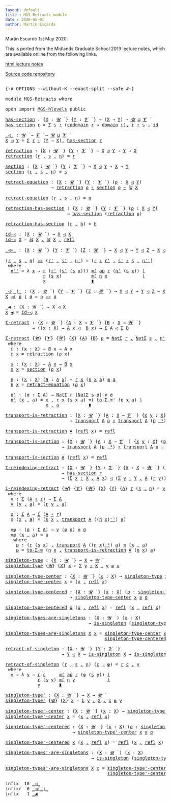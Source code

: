 ```yaml
---
layout: default
title : MGS-Retracts module
date : 2020-05-01
author: Martín Escardó
---
```


Martín Escardó 1st May 2020.

This is ported from the Midlands Graduate School 2019 lecture notes, which are available online from the following links.

[html lecture notes](https://www.cs.bham.ac.uk/~mhe/HoTT-UF-in-Agda-Lecture-Notes/HoTT-UF-Agda.html)

[Source code repository](https://github.com/martinescardo/HoTT-UF-Agda-Lecture-Notes)

<pre class="Agda">

<a id="256" class="Symbol">{-#</a> <a id="260" class="Keyword">OPTIONS</a> <a id="268" class="Pragma">--without-K</a> <a id="280" class="Pragma">--exact-split</a> <a id="294" class="Pragma">--safe</a> <a id="301" class="Symbol">#-}</a>

<a id="306" class="Keyword">module</a> <a id="313" href="MGS-Retracts.html" class="Module">MGS-Retracts</a> <a id="326" class="Keyword">where</a>

<a id="333" class="Keyword">open</a> <a id="338" class="Keyword">import</a> <a id="345" href="MGS-hlevels.html" class="Module">MGS-hlevels</a> <a id="357" class="Keyword">public</a>

<a id="has-section"></a><a id="365" href="MGS-Retracts.html#365" class="Function">has-section</a> <a id="377" class="Symbol">:</a> <a id="379" class="Symbol">{</a><a id="380" href="MGS-Retracts.html#380" class="Bound">X</a> <a id="382" class="Symbol">:</a> <a id="384" href="Universes.html#260" class="Generalizable">𝓤</a> <a id="386" href="Universes.html#403" class="Function Operator">̇</a> <a id="388" class="Symbol">}</a> <a id="390" class="Symbol">{</a><a id="391" href="MGS-Retracts.html#391" class="Bound">Y</a> <a id="393" class="Symbol">:</a> <a id="395" href="Universes.html#262" class="Generalizable">𝓥</a> <a id="397" href="Universes.html#403" class="Function Operator">̇</a> <a id="399" class="Symbol">}</a> <a id="401" class="Symbol">→</a> <a id="403" class="Symbol">(</a><a id="404" href="MGS-Retracts.html#380" class="Bound">X</a> <a id="406" class="Symbol">→</a> <a id="408" href="MGS-Retracts.html#391" class="Bound">Y</a><a id="409" class="Symbol">)</a> <a id="411" class="Symbol">→</a> <a id="413" href="Universes.html#260" class="Generalizable">𝓤</a> <a id="415" href="Agda.Primitive.html#636" class="Primitive Operator">⊔</a> <a id="417" href="Universes.html#262" class="Generalizable">𝓥</a> <a id="419" href="Universes.html#403" class="Function Operator">̇</a>
<a id="421" href="MGS-Retracts.html#365" class="Function">has-section</a> <a id="433" href="MGS-Retracts.html#433" class="Bound">r</a> <a id="435" class="Symbol">=</a> <a id="437" href="MGS-MLTT.html#3074" class="Function">Σ</a> <a id="439" href="MGS-Retracts.html#439" class="Bound">s</a> <a id="441" href="MGS-MLTT.html#3074" class="Function">꞉</a> <a id="443" class="Symbol">(</a><a id="444" href="MGS-MLTT.html#4021" class="Function">codomain</a> <a id="453" href="MGS-Retracts.html#433" class="Bound">r</a> <a id="455" class="Symbol">→</a> <a id="457" href="MGS-MLTT.html#3944" class="Function">domain</a> <a id="464" href="MGS-Retracts.html#433" class="Bound">r</a><a id="465" class="Symbol">)</a><a id="466" href="MGS-MLTT.html#3074" class="Function">,</a> <a id="468" href="MGS-Retracts.html#433" class="Bound">r</a> <a id="470" href="MGS-MLTT.html#3813" class="Function Operator">∘</a> <a id="472" href="MGS-Retracts.html#439" class="Bound">s</a> <a id="474" href="MGS-MLTT.html#6747" class="Function Operator">∼</a> <a id="476" href="MGS-MLTT.html#3744" class="Function">id</a>

<a id="_◁_"></a><a id="480" href="MGS-Retracts.html#480" class="Function Operator">_◁_</a> <a id="484" class="Symbol">:</a> <a id="486" href="Universes.html#260" class="Generalizable">𝓤</a> <a id="488" href="Universes.html#403" class="Function Operator">̇</a> <a id="490" class="Symbol">→</a> <a id="492" href="Universes.html#262" class="Generalizable">𝓥</a> <a id="494" href="Universes.html#403" class="Function Operator">̇</a> <a id="496" class="Symbol">→</a> <a id="498" href="Universes.html#260" class="Generalizable">𝓤</a> <a id="500" href="Agda.Primitive.html#636" class="Primitive Operator">⊔</a> <a id="502" href="Universes.html#262" class="Generalizable">𝓥</a> <a id="504" href="Universes.html#403" class="Function Operator">̇</a>
<a id="506" href="MGS-Retracts.html#506" class="Bound">X</a> <a id="508" href="MGS-Retracts.html#480" class="Function Operator">◁</a> <a id="510" href="MGS-Retracts.html#510" class="Bound">Y</a> <a id="512" class="Symbol">=</a> <a id="514" href="MGS-MLTT.html#3074" class="Function">Σ</a> <a id="516" href="MGS-Retracts.html#516" class="Bound">r</a> <a id="518" href="MGS-MLTT.html#3074" class="Function">꞉</a> <a id="520" class="Symbol">(</a><a id="521" href="MGS-Retracts.html#510" class="Bound">Y</a> <a id="523" class="Symbol">→</a> <a id="525" href="MGS-Retracts.html#506" class="Bound">X</a><a id="526" class="Symbol">)</a><a id="527" href="MGS-MLTT.html#3074" class="Function">,</a> <a id="529" href="MGS-Retracts.html#365" class="Function">has-section</a> <a id="541" href="MGS-Retracts.html#516" class="Bound">r</a>

<a id="retraction"></a><a id="544" href="MGS-Retracts.html#544" class="Function">retraction</a> <a id="555" class="Symbol">:</a> <a id="557" class="Symbol">{</a><a id="558" href="MGS-Retracts.html#558" class="Bound">X</a> <a id="560" class="Symbol">:</a> <a id="562" href="Universes.html#260" class="Generalizable">𝓤</a> <a id="564" href="Universes.html#403" class="Function Operator">̇</a> <a id="566" class="Symbol">}</a> <a id="568" class="Symbol">{</a><a id="569" href="MGS-Retracts.html#569" class="Bound">Y</a> <a id="571" class="Symbol">:</a> <a id="573" href="Universes.html#262" class="Generalizable">𝓥</a> <a id="575" href="Universes.html#403" class="Function Operator">̇</a> <a id="577" class="Symbol">}</a> <a id="579" class="Symbol">→</a> <a id="581" href="MGS-Retracts.html#558" class="Bound">X</a> <a id="583" href="MGS-Retracts.html#480" class="Function Operator">◁</a> <a id="585" href="MGS-Retracts.html#569" class="Bound">Y</a> <a id="587" class="Symbol">→</a> <a id="589" href="MGS-Retracts.html#569" class="Bound">Y</a> <a id="591" class="Symbol">→</a> <a id="593" href="MGS-Retracts.html#558" class="Bound">X</a>
<a id="595" href="MGS-Retracts.html#544" class="Function">retraction</a> <a id="606" class="Symbol">(</a><a id="607" href="MGS-Retracts.html#607" class="Bound">r</a> <a id="609" href="MGS-MLTT.html#2929" class="InductiveConstructor Operator">,</a> <a id="611" href="MGS-Retracts.html#611" class="Bound">s</a> <a id="613" href="MGS-MLTT.html#2929" class="InductiveConstructor Operator">,</a> <a id="615" href="MGS-Retracts.html#615" class="Bound">η</a><a id="616" class="Symbol">)</a> <a id="618" class="Symbol">=</a> <a id="620" href="MGS-Retracts.html#607" class="Bound">r</a>

<a id="section"></a><a id="623" href="MGS-Retracts.html#623" class="Function">section</a> <a id="631" class="Symbol">:</a> <a id="633" class="Symbol">{</a><a id="634" href="MGS-Retracts.html#634" class="Bound">X</a> <a id="636" class="Symbol">:</a> <a id="638" href="Universes.html#260" class="Generalizable">𝓤</a> <a id="640" href="Universes.html#403" class="Function Operator">̇</a> <a id="642" class="Symbol">}</a> <a id="644" class="Symbol">{</a><a id="645" href="MGS-Retracts.html#645" class="Bound">Y</a> <a id="647" class="Symbol">:</a> <a id="649" href="Universes.html#262" class="Generalizable">𝓥</a> <a id="651" href="Universes.html#403" class="Function Operator">̇</a> <a id="653" class="Symbol">}</a> <a id="655" class="Symbol">→</a> <a id="657" href="MGS-Retracts.html#634" class="Bound">X</a> <a id="659" href="MGS-Retracts.html#480" class="Function Operator">◁</a> <a id="661" href="MGS-Retracts.html#645" class="Bound">Y</a> <a id="663" class="Symbol">→</a> <a id="665" href="MGS-Retracts.html#634" class="Bound">X</a> <a id="667" class="Symbol">→</a> <a id="669" href="MGS-Retracts.html#645" class="Bound">Y</a>
<a id="671" href="MGS-Retracts.html#623" class="Function">section</a> <a id="679" class="Symbol">(</a><a id="680" href="MGS-Retracts.html#680" class="Bound">r</a> <a id="682" href="MGS-MLTT.html#2929" class="InductiveConstructor Operator">,</a> <a id="684" href="MGS-Retracts.html#684" class="Bound">s</a> <a id="686" href="MGS-MLTT.html#2929" class="InductiveConstructor Operator">,</a> <a id="688" href="MGS-Retracts.html#688" class="Bound">η</a><a id="689" class="Symbol">)</a> <a id="691" class="Symbol">=</a> <a id="693" href="MGS-Retracts.html#684" class="Bound">s</a>

<a id="retract-equation"></a><a id="696" href="MGS-Retracts.html#696" class="Function">retract-equation</a> <a id="713" class="Symbol">:</a> <a id="715" class="Symbol">{</a><a id="716" href="MGS-Retracts.html#716" class="Bound">X</a> <a id="718" class="Symbol">:</a> <a id="720" href="Universes.html#260" class="Generalizable">𝓤</a> <a id="722" href="Universes.html#403" class="Function Operator">̇</a> <a id="724" class="Symbol">}</a> <a id="726" class="Symbol">{</a><a id="727" href="MGS-Retracts.html#727" class="Bound">Y</a> <a id="729" class="Symbol">:</a> <a id="731" href="Universes.html#262" class="Generalizable">𝓥</a> <a id="733" href="Universes.html#403" class="Function Operator">̇</a> <a id="735" class="Symbol">}</a> <a id="737" class="Symbol">(</a><a id="738" href="MGS-Retracts.html#738" class="Bound">ρ</a> <a id="740" class="Symbol">:</a> <a id="742" href="MGS-Retracts.html#716" class="Bound">X</a> <a id="744" href="MGS-Retracts.html#480" class="Function Operator">◁</a> <a id="746" href="MGS-Retracts.html#727" class="Bound">Y</a><a id="747" class="Symbol">)</a>
                 <a id="766" class="Symbol">→</a> <a id="768" href="MGS-Retracts.html#544" class="Function">retraction</a> <a id="779" href="MGS-Retracts.html#738" class="Bound">ρ</a> <a id="781" href="MGS-MLTT.html#3813" class="Function Operator">∘</a> <a id="783" href="MGS-Retracts.html#623" class="Function">section</a> <a id="791" href="MGS-Retracts.html#738" class="Bound">ρ</a> <a id="793" href="MGS-MLTT.html#6747" class="Function Operator">∼</a> <a id="795" href="MGS-MLTT.html#3778" class="Function">𝑖𝑑</a> <a id="798" href="MGS-Retracts.html#716" class="Bound">X</a>

<a id="801" href="MGS-Retracts.html#696" class="Function">retract-equation</a> <a id="818" class="Symbol">(</a><a id="819" href="MGS-Retracts.html#819" class="Bound">r</a> <a id="821" href="MGS-MLTT.html#2929" class="InductiveConstructor Operator">,</a> <a id="823" href="MGS-Retracts.html#823" class="Bound">s</a> <a id="825" href="MGS-MLTT.html#2929" class="InductiveConstructor Operator">,</a> <a id="827" href="MGS-Retracts.html#827" class="Bound">η</a><a id="828" class="Symbol">)</a> <a id="830" class="Symbol">=</a> <a id="832" href="MGS-Retracts.html#827" class="Bound">η</a>

<a id="retraction-has-section"></a><a id="835" href="MGS-Retracts.html#835" class="Function">retraction-has-section</a> <a id="858" class="Symbol">:</a> <a id="860" class="Symbol">{</a><a id="861" href="MGS-Retracts.html#861" class="Bound">X</a> <a id="863" class="Symbol">:</a> <a id="865" href="Universes.html#260" class="Generalizable">𝓤</a> <a id="867" href="Universes.html#403" class="Function Operator">̇</a> <a id="869" class="Symbol">}</a> <a id="871" class="Symbol">{</a><a id="872" href="MGS-Retracts.html#872" class="Bound">Y</a> <a id="874" class="Symbol">:</a> <a id="876" href="Universes.html#262" class="Generalizable">𝓥</a> <a id="878" href="Universes.html#403" class="Function Operator">̇</a> <a id="880" class="Symbol">}</a> <a id="882" class="Symbol">(</a><a id="883" href="MGS-Retracts.html#883" class="Bound">ρ</a> <a id="885" class="Symbol">:</a> <a id="887" href="MGS-Retracts.html#861" class="Bound">X</a> <a id="889" href="MGS-Retracts.html#480" class="Function Operator">◁</a> <a id="891" href="MGS-Retracts.html#872" class="Bound">Y</a><a id="892" class="Symbol">)</a>
                       <a id="917" class="Symbol">→</a> <a id="919" href="MGS-Retracts.html#365" class="Function">has-section</a> <a id="931" class="Symbol">(</a><a id="932" href="MGS-Retracts.html#544" class="Function">retraction</a> <a id="943" href="MGS-Retracts.html#883" class="Bound">ρ</a><a id="944" class="Symbol">)</a>

<a id="947" href="MGS-Retracts.html#835" class="Function">retraction-has-section</a> <a id="970" class="Symbol">(</a><a id="971" href="MGS-Retracts.html#971" class="Bound">r</a> <a id="973" href="MGS-MLTT.html#2929" class="InductiveConstructor Operator">,</a> <a id="975" href="MGS-Retracts.html#975" class="Bound">h</a><a id="976" class="Symbol">)</a> <a id="978" class="Symbol">=</a> <a id="980" href="MGS-Retracts.html#975" class="Bound">h</a>

<a id="id-◁"></a><a id="983" href="MGS-Retracts.html#983" class="Function">id-◁</a> <a id="988" class="Symbol">:</a> <a id="990" class="Symbol">(</a><a id="991" href="MGS-Retracts.html#991" class="Bound">X</a> <a id="993" class="Symbol">:</a> <a id="995" href="Universes.html#260" class="Generalizable">𝓤</a> <a id="997" href="Universes.html#403" class="Function Operator">̇</a> <a id="999" class="Symbol">)</a> <a id="1001" class="Symbol">→</a> <a id="1003" href="MGS-Retracts.html#991" class="Bound">X</a> <a id="1005" href="MGS-Retracts.html#480" class="Function Operator">◁</a> <a id="1007" href="MGS-Retracts.html#991" class="Bound">X</a>
<a id="1009" href="MGS-Retracts.html#983" class="Function">id-◁</a> <a id="1014" href="MGS-Retracts.html#1014" class="Bound">X</a> <a id="1016" class="Symbol">=</a> <a id="1018" href="MGS-MLTT.html#3778" class="Function">𝑖𝑑</a> <a id="1021" href="MGS-Retracts.html#1014" class="Bound">X</a> <a id="1023" href="MGS-MLTT.html#2929" class="InductiveConstructor Operator">,</a> <a id="1025" href="MGS-MLTT.html#3778" class="Function">𝑖𝑑</a> <a id="1028" href="MGS-Retracts.html#1014" class="Bound">X</a> <a id="1030" href="MGS-MLTT.html#2929" class="InductiveConstructor Operator">,</a> <a id="1032" href="MGS-MLTT.html#4242" class="InductiveConstructor">refl</a>

<a id="_◁∘_"></a><a id="1038" href="MGS-Retracts.html#1038" class="Function Operator">_◁∘_</a> <a id="1043" class="Symbol">:</a> <a id="1045" class="Symbol">{</a><a id="1046" href="MGS-Retracts.html#1046" class="Bound">X</a> <a id="1048" class="Symbol">:</a> <a id="1050" href="Universes.html#260" class="Generalizable">𝓤</a> <a id="1052" href="Universes.html#403" class="Function Operator">̇</a> <a id="1054" class="Symbol">}</a> <a id="1056" class="Symbol">{</a><a id="1057" href="MGS-Retracts.html#1057" class="Bound">Y</a> <a id="1059" class="Symbol">:</a> <a id="1061" href="Universes.html#262" class="Generalizable">𝓥</a> <a id="1063" href="Universes.html#403" class="Function Operator">̇</a> <a id="1065" class="Symbol">}</a> <a id="1067" class="Symbol">{</a><a id="1068" href="MGS-Retracts.html#1068" class="Bound">Z</a> <a id="1070" class="Symbol">:</a> <a id="1072" href="Universes.html#264" class="Generalizable">𝓦</a> <a id="1074" href="Universes.html#403" class="Function Operator">̇</a> <a id="1076" class="Symbol">}</a> <a id="1078" class="Symbol">→</a> <a id="1080" href="MGS-Retracts.html#1046" class="Bound">X</a> <a id="1082" href="MGS-Retracts.html#480" class="Function Operator">◁</a> <a id="1084" href="MGS-Retracts.html#1057" class="Bound">Y</a> <a id="1086" class="Symbol">→</a> <a id="1088" href="MGS-Retracts.html#1057" class="Bound">Y</a> <a id="1090" href="MGS-Retracts.html#480" class="Function Operator">◁</a> <a id="1092" href="MGS-Retracts.html#1068" class="Bound">Z</a> <a id="1094" class="Symbol">→</a> <a id="1096" href="MGS-Retracts.html#1046" class="Bound">X</a> <a id="1098" href="MGS-Retracts.html#480" class="Function Operator">◁</a> <a id="1100" href="MGS-Retracts.html#1068" class="Bound">Z</a>

<a id="1103" class="Symbol">(</a><a id="1104" href="MGS-Retracts.html#1104" class="Bound">r</a> <a id="1106" href="MGS-MLTT.html#2929" class="InductiveConstructor Operator">,</a> <a id="1108" href="MGS-Retracts.html#1108" class="Bound">s</a> <a id="1110" href="MGS-MLTT.html#2929" class="InductiveConstructor Operator">,</a> <a id="1112" href="MGS-Retracts.html#1112" class="Bound">η</a><a id="1113" class="Symbol">)</a> <a id="1115" href="MGS-Retracts.html#1038" class="Function Operator">◁∘</a> <a id="1118" class="Symbol">(</a><a id="1119" href="MGS-Retracts.html#1119" class="Bound">r&#39;</a> <a id="1122" href="MGS-MLTT.html#2929" class="InductiveConstructor Operator">,</a> <a id="1124" href="MGS-Retracts.html#1124" class="Bound">s&#39;</a> <a id="1127" href="MGS-MLTT.html#2929" class="InductiveConstructor Operator">,</a> <a id="1129" href="MGS-Retracts.html#1129" class="Bound">η&#39;</a><a id="1131" class="Symbol">)</a> <a id="1133" class="Symbol">=</a> <a id="1135" class="Symbol">(</a><a id="1136" href="MGS-Retracts.html#1104" class="Bound">r</a> <a id="1138" href="MGS-MLTT.html#3813" class="Function Operator">∘</a> <a id="1140" href="MGS-Retracts.html#1119" class="Bound">r&#39;</a> <a id="1143" href="MGS-MLTT.html#2929" class="InductiveConstructor Operator">,</a> <a id="1145" href="MGS-Retracts.html#1124" class="Bound">s&#39;</a> <a id="1148" href="MGS-MLTT.html#3813" class="Function Operator">∘</a> <a id="1150" href="MGS-Retracts.html#1108" class="Bound">s</a> <a id="1152" href="MGS-MLTT.html#2929" class="InductiveConstructor Operator">,</a> <a id="1154" href="MGS-Retracts.html#1168" class="Function">η&#39;&#39;</a><a id="1157" class="Symbol">)</a>
 <a id="1160" class="Keyword">where</a>
  <a id="1168" href="MGS-Retracts.html#1168" class="Function">η&#39;&#39;</a> <a id="1172" class="Symbol">=</a> <a id="1174" class="Symbol">λ</a> <a id="1176" href="MGS-Retracts.html#1176" class="Bound">x</a> <a id="1178" class="Symbol">→</a> <a id="1180" href="MGS-Retracts.html#1104" class="Bound">r</a> <a id="1182" class="Symbol">(</a><a id="1183" href="MGS-Retracts.html#1119" class="Bound">r&#39;</a> <a id="1186" class="Symbol">(</a><a id="1187" href="MGS-Retracts.html#1124" class="Bound">s&#39;</a> <a id="1190" class="Symbol">(</a><a id="1191" href="MGS-Retracts.html#1108" class="Bound">s</a> <a id="1193" href="MGS-Retracts.html#1176" class="Bound">x</a><a id="1194" class="Symbol">)))</a> <a id="1198" href="MGS-MLTT.html#5997" class="Function Operator">≡⟨</a> <a id="1201" href="MGS-MLTT.html#6613" class="Function">ap</a> <a id="1204" href="MGS-Retracts.html#1104" class="Bound">r</a> <a id="1206" class="Symbol">(</a><a id="1207" href="MGS-Retracts.html#1129" class="Bound">η&#39;</a> <a id="1210" class="Symbol">(</a><a id="1211" href="MGS-Retracts.html#1108" class="Bound">s</a> <a id="1213" href="MGS-Retracts.html#1176" class="Bound">x</a><a id="1214" class="Symbol">))</a> <a id="1217" href="MGS-MLTT.html#5997" class="Function Operator">⟩</a>
              <a id="1233" href="MGS-Retracts.html#1104" class="Bound">r</a> <a id="1235" class="Symbol">(</a><a id="1236" href="MGS-Retracts.html#1108" class="Bound">s</a> <a id="1238" href="MGS-Retracts.html#1176" class="Bound">x</a><a id="1239" class="Symbol">)</a>           <a id="1251" href="MGS-MLTT.html#5997" class="Function Operator">≡⟨</a> <a id="1254" href="MGS-Retracts.html#1112" class="Bound">η</a> <a id="1256" href="MGS-Retracts.html#1176" class="Bound">x</a>             <a id="1270" href="MGS-MLTT.html#5997" class="Function Operator">⟩</a>
              <a id="1286" href="MGS-Retracts.html#1176" class="Bound">x</a>                 <a id="1304" href="MGS-MLTT.html#6079" class="Function Operator">∎</a>

<a id="_◁⟨_⟩_"></a><a id="1307" href="MGS-Retracts.html#1307" class="Function Operator">_◁⟨_⟩_</a> <a id="1314" class="Symbol">:</a> <a id="1316" class="Symbol">(</a><a id="1317" href="MGS-Retracts.html#1317" class="Bound">X</a> <a id="1319" class="Symbol">:</a> <a id="1321" href="Universes.html#260" class="Generalizable">𝓤</a> <a id="1323" href="Universes.html#403" class="Function Operator">̇</a> <a id="1325" class="Symbol">)</a> <a id="1327" class="Symbol">{</a><a id="1328" href="MGS-Retracts.html#1328" class="Bound">Y</a> <a id="1330" class="Symbol">:</a> <a id="1332" href="Universes.html#262" class="Generalizable">𝓥</a> <a id="1334" href="Universes.html#403" class="Function Operator">̇</a> <a id="1336" class="Symbol">}</a> <a id="1338" class="Symbol">{</a><a id="1339" href="MGS-Retracts.html#1339" class="Bound">Z</a> <a id="1341" class="Symbol">:</a> <a id="1343" href="Universes.html#264" class="Generalizable">𝓦</a> <a id="1345" href="Universes.html#403" class="Function Operator">̇</a> <a id="1347" class="Symbol">}</a> <a id="1349" class="Symbol">→</a> <a id="1351" href="MGS-Retracts.html#1317" class="Bound">X</a> <a id="1353" href="MGS-Retracts.html#480" class="Function Operator">◁</a> <a id="1355" href="MGS-Retracts.html#1328" class="Bound">Y</a> <a id="1357" class="Symbol">→</a> <a id="1359" href="MGS-Retracts.html#1328" class="Bound">Y</a> <a id="1361" href="MGS-Retracts.html#480" class="Function Operator">◁</a> <a id="1363" href="MGS-Retracts.html#1339" class="Bound">Z</a> <a id="1365" class="Symbol">→</a> <a id="1367" href="MGS-Retracts.html#1317" class="Bound">X</a> <a id="1369" href="MGS-Retracts.html#480" class="Function Operator">◁</a> <a id="1371" href="MGS-Retracts.html#1339" class="Bound">Z</a>
<a id="1373" href="MGS-Retracts.html#1373" class="Bound">X</a> <a id="1375" href="MGS-Retracts.html#1307" class="Function Operator">◁⟨</a> <a id="1378" href="MGS-Retracts.html#1378" class="Bound">ρ</a> <a id="1380" href="MGS-Retracts.html#1307" class="Function Operator">⟩</a> <a id="1382" href="MGS-Retracts.html#1382" class="Bound">σ</a> <a id="1384" class="Symbol">=</a> <a id="1386" href="MGS-Retracts.html#1378" class="Bound">ρ</a> <a id="1388" href="MGS-Retracts.html#1038" class="Function Operator">◁∘</a> <a id="1391" href="MGS-Retracts.html#1382" class="Bound">σ</a>

<a id="_◀"></a><a id="1394" href="MGS-Retracts.html#1394" class="Function Operator">_◀</a> <a id="1397" class="Symbol">:</a> <a id="1399" class="Symbol">(</a><a id="1400" href="MGS-Retracts.html#1400" class="Bound">X</a> <a id="1402" class="Symbol">:</a> <a id="1404" href="Universes.html#260" class="Generalizable">𝓤</a> <a id="1406" href="Universes.html#403" class="Function Operator">̇</a> <a id="1408" class="Symbol">)</a> <a id="1410" class="Symbol">→</a> <a id="1412" href="MGS-Retracts.html#1400" class="Bound">X</a> <a id="1414" href="MGS-Retracts.html#480" class="Function Operator">◁</a> <a id="1416" href="MGS-Retracts.html#1400" class="Bound">X</a>
<a id="1418" href="MGS-Retracts.html#1418" class="Bound">X</a> <a id="1420" href="MGS-Retracts.html#1394" class="Function Operator">◀</a> <a id="1422" class="Symbol">=</a> <a id="1424" href="MGS-Retracts.html#983" class="Function">id-◁</a> <a id="1429" href="MGS-Retracts.html#1418" class="Bound">X</a>

<a id="Σ-retract"></a><a id="1432" href="MGS-Retracts.html#1432" class="Function">Σ-retract</a> <a id="1442" class="Symbol">:</a> <a id="1444" class="Symbol">{</a><a id="1445" href="MGS-Retracts.html#1445" class="Bound">X</a> <a id="1447" class="Symbol">:</a> <a id="1449" href="Universes.html#260" class="Generalizable">𝓤</a> <a id="1451" href="Universes.html#403" class="Function Operator">̇</a> <a id="1453" class="Symbol">}</a> <a id="1455" class="Symbol">{</a><a id="1456" href="MGS-Retracts.html#1456" class="Bound">A</a> <a id="1458" class="Symbol">:</a> <a id="1460" href="MGS-Retracts.html#1445" class="Bound">X</a> <a id="1462" class="Symbol">→</a> <a id="1464" href="Universes.html#262" class="Generalizable">𝓥</a> <a id="1466" href="Universes.html#403" class="Function Operator">̇</a> <a id="1468" class="Symbol">}</a> <a id="1470" class="Symbol">{</a><a id="1471" href="MGS-Retracts.html#1471" class="Bound">B</a> <a id="1473" class="Symbol">:</a> <a id="1475" href="MGS-Retracts.html#1445" class="Bound">X</a> <a id="1477" class="Symbol">→</a> <a id="1479" href="Universes.html#264" class="Generalizable">𝓦</a> <a id="1481" href="Universes.html#403" class="Function Operator">̇</a> <a id="1483" class="Symbol">}</a>
          <a id="1495" class="Symbol">→</a> <a id="1497" class="Symbol">((</a><a id="1499" href="MGS-Retracts.html#1499" class="Bound">x</a> <a id="1501" class="Symbol">:</a> <a id="1503" href="MGS-Retracts.html#1445" class="Bound">X</a><a id="1504" class="Symbol">)</a> <a id="1506" class="Symbol">→</a> <a id="1508" href="MGS-Retracts.html#1456" class="Bound">A</a> <a id="1510" href="MGS-Retracts.html#1499" class="Bound">x</a> <a id="1512" href="MGS-Retracts.html#480" class="Function Operator">◁</a>  <a id="1515" href="MGS-Retracts.html#1471" class="Bound">B</a> <a id="1517" href="MGS-Retracts.html#1499" class="Bound">x</a><a id="1518" class="Symbol">)</a> <a id="1520" class="Symbol">→</a> <a id="1522" href="Sigma-Type.html#120" class="Record">Σ</a> <a id="1524" href="MGS-Retracts.html#1456" class="Bound">A</a> <a id="1526" href="MGS-Retracts.html#480" class="Function Operator">◁</a> <a id="1528" href="Sigma-Type.html#120" class="Record">Σ</a> <a id="1530" href="MGS-Retracts.html#1471" class="Bound">B</a>

<a id="1533" href="MGS-Retracts.html#1432" class="Function">Σ-retract</a> <a id="1543" class="Symbol">{</a><a id="1544" href="MGS-Retracts.html#1544" class="Bound">𝓤</a><a id="1545" class="Symbol">}</a> <a id="1547" class="Symbol">{</a><a id="1548" href="MGS-Retracts.html#1548" class="Bound">𝓥</a><a id="1549" class="Symbol">}</a> <a id="1551" class="Symbol">{</a><a id="1552" href="MGS-Retracts.html#1552" class="Bound">𝓦</a><a id="1553" class="Symbol">}</a> <a id="1555" class="Symbol">{</a><a id="1556" href="MGS-Retracts.html#1556" class="Bound">X</a><a id="1557" class="Symbol">}</a> <a id="1559" class="Symbol">{</a><a id="1560" href="MGS-Retracts.html#1560" class="Bound">A</a><a id="1561" class="Symbol">}</a> <a id="1563" class="Symbol">{</a><a id="1564" href="MGS-Retracts.html#1564" class="Bound">B</a><a id="1565" class="Symbol">}</a> <a id="1567" href="MGS-Retracts.html#1567" class="Bound">ρ</a> <a id="1569" class="Symbol">=</a> <a id="1571" href="MGS-Basic-UF.html#6781" class="Function">NatΣ</a> <a id="1576" href="MGS-Retracts.html#1601" class="Function">r</a> <a id="1578" href="MGS-MLTT.html#2929" class="InductiveConstructor Operator">,</a> <a id="1580" href="MGS-Basic-UF.html#6781" class="Function">NatΣ</a> <a id="1585" href="MGS-Retracts.html#1653" class="Function">s</a> <a id="1587" href="MGS-MLTT.html#2929" class="InductiveConstructor Operator">,</a> <a id="1589" href="MGS-Retracts.html#1776" class="Function">η&#39;</a>
 <a id="1593" class="Keyword">where</a>
  <a id="1601" href="MGS-Retracts.html#1601" class="Function">r</a> <a id="1603" class="Symbol">:</a> <a id="1605" class="Symbol">(</a><a id="1606" href="MGS-Retracts.html#1606" class="Bound">x</a> <a id="1608" class="Symbol">:</a> <a id="1610" href="MGS-Retracts.html#1556" class="Bound">X</a><a id="1611" class="Symbol">)</a> <a id="1613" class="Symbol">→</a> <a id="1615" href="MGS-Retracts.html#1564" class="Bound">B</a> <a id="1617" href="MGS-Retracts.html#1606" class="Bound">x</a> <a id="1619" class="Symbol">→</a> <a id="1621" href="MGS-Retracts.html#1560" class="Bound">A</a> <a id="1623" href="MGS-Retracts.html#1606" class="Bound">x</a>
  <a id="1627" href="MGS-Retracts.html#1601" class="Function">r</a> <a id="1629" href="MGS-Retracts.html#1629" class="Bound">x</a> <a id="1631" class="Symbol">=</a> <a id="1633" href="MGS-Retracts.html#544" class="Function">retraction</a> <a id="1644" class="Symbol">(</a><a id="1645" href="MGS-Retracts.html#1567" class="Bound">ρ</a> <a id="1647" href="MGS-Retracts.html#1629" class="Bound">x</a><a id="1648" class="Symbol">)</a>

  <a id="1653" href="MGS-Retracts.html#1653" class="Function">s</a> <a id="1655" class="Symbol">:</a> <a id="1657" class="Symbol">(</a><a id="1658" href="MGS-Retracts.html#1658" class="Bound">x</a> <a id="1660" class="Symbol">:</a> <a id="1662" href="MGS-Retracts.html#1556" class="Bound">X</a><a id="1663" class="Symbol">)</a> <a id="1665" class="Symbol">→</a> <a id="1667" href="MGS-Retracts.html#1560" class="Bound">A</a> <a id="1669" href="MGS-Retracts.html#1658" class="Bound">x</a> <a id="1671" class="Symbol">→</a> <a id="1673" href="MGS-Retracts.html#1564" class="Bound">B</a> <a id="1675" href="MGS-Retracts.html#1658" class="Bound">x</a>
  <a id="1679" href="MGS-Retracts.html#1653" class="Function">s</a> <a id="1681" href="MGS-Retracts.html#1681" class="Bound">x</a> <a id="1683" class="Symbol">=</a> <a id="1685" href="MGS-Retracts.html#623" class="Function">section</a> <a id="1693" class="Symbol">(</a><a id="1694" href="MGS-Retracts.html#1567" class="Bound">ρ</a> <a id="1696" href="MGS-Retracts.html#1681" class="Bound">x</a><a id="1697" class="Symbol">)</a>

  <a id="1702" href="MGS-Retracts.html#1702" class="Function">η</a> <a id="1704" class="Symbol">:</a> <a id="1706" class="Symbol">(</a><a id="1707" href="MGS-Retracts.html#1707" class="Bound">x</a> <a id="1709" class="Symbol">:</a> <a id="1711" href="MGS-Retracts.html#1556" class="Bound">X</a><a id="1712" class="Symbol">)</a> <a id="1714" class="Symbol">(</a><a id="1715" href="MGS-Retracts.html#1715" class="Bound">a</a> <a id="1717" class="Symbol">:</a> <a id="1719" href="MGS-Retracts.html#1560" class="Bound">A</a> <a id="1721" href="MGS-Retracts.html#1707" class="Bound">x</a><a id="1722" class="Symbol">)</a> <a id="1724" class="Symbol">→</a> <a id="1726" href="MGS-Retracts.html#1601" class="Function">r</a> <a id="1728" href="MGS-Retracts.html#1707" class="Bound">x</a> <a id="1730" class="Symbol">(</a><a id="1731" href="MGS-Retracts.html#1653" class="Function">s</a> <a id="1733" href="MGS-Retracts.html#1707" class="Bound">x</a> <a id="1735" href="MGS-Retracts.html#1715" class="Bound">a</a><a id="1736" class="Symbol">)</a> <a id="1738" href="MGS-MLTT.html#4207" class="Datatype Operator">≡</a> <a id="1740" href="MGS-Retracts.html#1715" class="Bound">a</a>
  <a id="1744" href="MGS-Retracts.html#1702" class="Function">η</a> <a id="1746" href="MGS-Retracts.html#1746" class="Bound">x</a> <a id="1748" class="Symbol">=</a> <a id="1750" href="MGS-Retracts.html#696" class="Function">retract-equation</a> <a id="1767" class="Symbol">(</a><a id="1768" href="MGS-Retracts.html#1567" class="Bound">ρ</a> <a id="1770" href="MGS-Retracts.html#1746" class="Bound">x</a><a id="1771" class="Symbol">)</a>

  <a id="1776" href="MGS-Retracts.html#1776" class="Function">η&#39;</a> <a id="1779" class="Symbol">:</a> <a id="1781" class="Symbol">(</a><a id="1782" href="MGS-Retracts.html#1782" class="Bound">σ</a> <a id="1784" class="Symbol">:</a> <a id="1786" href="Sigma-Type.html#120" class="Record">Σ</a> <a id="1788" href="MGS-Retracts.html#1560" class="Bound">A</a><a id="1789" class="Symbol">)</a> <a id="1791" class="Symbol">→</a> <a id="1793" href="MGS-Basic-UF.html#6781" class="Function">NatΣ</a> <a id="1798" href="MGS-Retracts.html#1601" class="Function">r</a> <a id="1800" class="Symbol">(</a><a id="1801" href="MGS-Basic-UF.html#6781" class="Function">NatΣ</a> <a id="1806" href="MGS-Retracts.html#1653" class="Function">s</a> <a id="1808" href="MGS-Retracts.html#1782" class="Bound">σ</a><a id="1809" class="Symbol">)</a> <a id="1811" href="MGS-MLTT.html#4207" class="Datatype Operator">≡</a> <a id="1813" href="MGS-Retracts.html#1782" class="Bound">σ</a>
  <a id="1817" href="MGS-Retracts.html#1776" class="Function">η&#39;</a> <a id="1820" class="Symbol">(</a><a id="1821" href="MGS-Retracts.html#1821" class="Bound">x</a> <a id="1823" href="MGS-MLTT.html#2929" class="InductiveConstructor Operator">,</a> <a id="1825" href="MGS-Retracts.html#1825" class="Bound">a</a><a id="1826" class="Symbol">)</a> <a id="1828" class="Symbol">=</a> <a id="1830" href="MGS-Retracts.html#1821" class="Bound">x</a> <a id="1832" href="MGS-MLTT.html#2929" class="InductiveConstructor Operator">,</a> <a id="1834" href="MGS-Retracts.html#1601" class="Function">r</a> <a id="1836" href="MGS-Retracts.html#1821" class="Bound">x</a> <a id="1838" class="Symbol">(</a><a id="1839" href="MGS-Retracts.html#1653" class="Function">s</a> <a id="1841" href="MGS-Retracts.html#1821" class="Bound">x</a> <a id="1843" href="MGS-Retracts.html#1825" class="Bound">a</a><a id="1844" class="Symbol">)</a> <a id="1846" href="MGS-MLTT.html#5997" class="Function Operator">≡⟨</a> <a id="1849" href="MGS-Basic-UF.html#7626" class="Function">to-Σ-≡&#39;</a> <a id="1857" class="Symbol">(</a><a id="1858" href="MGS-Retracts.html#1702" class="Function">η</a> <a id="1860" href="MGS-Retracts.html#1821" class="Bound">x</a> <a id="1862" href="MGS-Retracts.html#1825" class="Bound">a</a><a id="1863" class="Symbol">)</a> <a id="1865" href="MGS-MLTT.html#5997" class="Function Operator">⟩</a>
               <a id="1882" href="MGS-Retracts.html#1821" class="Bound">x</a> <a id="1884" href="MGS-MLTT.html#2929" class="InductiveConstructor Operator">,</a> <a id="1886" href="MGS-Retracts.html#1825" class="Bound">a</a>           <a id="1898" href="MGS-MLTT.html#6079" class="Function Operator">∎</a>

<a id="transport-is-retraction"></a><a id="1901" href="MGS-Retracts.html#1901" class="Function">transport-is-retraction</a> <a id="1925" class="Symbol">:</a> <a id="1927" class="Symbol">{</a><a id="1928" href="MGS-Retracts.html#1928" class="Bound">X</a> <a id="1930" class="Symbol">:</a> <a id="1932" href="Universes.html#260" class="Generalizable">𝓤</a> <a id="1934" href="Universes.html#403" class="Function Operator">̇</a> <a id="1936" class="Symbol">}</a> <a id="1938" class="Symbol">(</a><a id="1939" href="MGS-Retracts.html#1939" class="Bound">A</a> <a id="1941" class="Symbol">:</a> <a id="1943" href="MGS-Retracts.html#1928" class="Bound">X</a> <a id="1945" class="Symbol">→</a> <a id="1947" href="Universes.html#262" class="Generalizable">𝓥</a> <a id="1949" href="Universes.html#403" class="Function Operator">̇</a> <a id="1951" class="Symbol">)</a> <a id="1953" class="Symbol">{</a><a id="1954" href="MGS-Retracts.html#1954" class="Bound">x</a> <a id="1956" href="MGS-Retracts.html#1956" class="Bound">y</a> <a id="1958" class="Symbol">:</a> <a id="1960" href="MGS-Retracts.html#1928" class="Bound">X</a><a id="1961" class="Symbol">}</a> <a id="1963" class="Symbol">(</a><a id="1964" href="MGS-Retracts.html#1964" class="Bound">p</a> <a id="1966" class="Symbol">:</a> <a id="1968" href="MGS-Retracts.html#1954" class="Bound">x</a> <a id="1970" href="MGS-MLTT.html#4207" class="Datatype Operator">≡</a> <a id="1972" href="MGS-Retracts.html#1956" class="Bound">y</a><a id="1973" class="Symbol">)</a>
                        <a id="1999" class="Symbol">→</a> <a id="2001" href="MGS-MLTT.html#4946" class="Function">transport</a> <a id="2011" href="MGS-Retracts.html#1939" class="Bound">A</a> <a id="2013" href="MGS-Retracts.html#1964" class="Bound">p</a> <a id="2015" href="MGS-MLTT.html#3813" class="Function Operator">∘</a> <a id="2017" href="MGS-MLTT.html#4946" class="Function">transport</a> <a id="2027" href="MGS-Retracts.html#1939" class="Bound">A</a> <a id="2029" class="Symbol">(</a><a id="2030" href="MGS-Retracts.html#1964" class="Bound">p</a> <a id="2032" href="MGS-MLTT.html#6125" class="Function Operator">⁻¹</a><a id="2034" class="Symbol">)</a> <a id="2036" href="MGS-MLTT.html#6747" class="Function Operator">∼</a> <a id="2038" href="MGS-MLTT.html#3778" class="Function">𝑖𝑑</a> <a id="2041" class="Symbol">(</a><a id="2042" href="MGS-Retracts.html#1939" class="Bound">A</a> <a id="2044" href="MGS-Retracts.html#1956" class="Bound">y</a><a id="2045" class="Symbol">)</a>

<a id="2048" href="MGS-Retracts.html#1901" class="Function">transport-is-retraction</a> <a id="2072" href="MGS-Retracts.html#2072" class="Bound">A</a> <a id="2074" class="Symbol">(</a><a id="2075" href="MGS-MLTT.html#4242" class="InductiveConstructor">refl</a> <a id="2080" href="MGS-Retracts.html#2080" class="Bound">x</a><a id="2081" class="Symbol">)</a> <a id="2083" class="Symbol">=</a> <a id="2085" href="MGS-MLTT.html#4242" class="InductiveConstructor">refl</a>

<a id="transport-is-section"></a><a id="2091" href="MGS-Retracts.html#2091" class="Function">transport-is-section</a> <a id="2112" class="Symbol">:</a> <a id="2114" class="Symbol">{</a><a id="2115" href="MGS-Retracts.html#2115" class="Bound">X</a> <a id="2117" class="Symbol">:</a> <a id="2119" href="Universes.html#260" class="Generalizable">𝓤</a> <a id="2121" href="Universes.html#403" class="Function Operator">̇</a> <a id="2123" class="Symbol">}</a> <a id="2125" class="Symbol">(</a><a id="2126" href="MGS-Retracts.html#2126" class="Bound">A</a> <a id="2128" class="Symbol">:</a> <a id="2130" href="MGS-Retracts.html#2115" class="Bound">X</a> <a id="2132" class="Symbol">→</a> <a id="2134" href="Universes.html#262" class="Generalizable">𝓥</a> <a id="2136" href="Universes.html#403" class="Function Operator">̇</a> <a id="2138" class="Symbol">)</a> <a id="2140" class="Symbol">{</a><a id="2141" href="MGS-Retracts.html#2141" class="Bound">x</a> <a id="2143" href="MGS-Retracts.html#2143" class="Bound">y</a> <a id="2145" class="Symbol">:</a> <a id="2147" href="MGS-Retracts.html#2115" class="Bound">X</a><a id="2148" class="Symbol">}</a> <a id="2150" class="Symbol">(</a><a id="2151" href="MGS-Retracts.html#2151" class="Bound">p</a> <a id="2153" class="Symbol">:</a> <a id="2155" href="MGS-Retracts.html#2141" class="Bound">x</a> <a id="2157" href="MGS-MLTT.html#4207" class="Datatype Operator">≡</a> <a id="2159" href="MGS-Retracts.html#2143" class="Bound">y</a><a id="2160" class="Symbol">)</a>
                     <a id="2183" class="Symbol">→</a> <a id="2185" href="MGS-MLTT.html#4946" class="Function">transport</a> <a id="2195" href="MGS-Retracts.html#2126" class="Bound">A</a> <a id="2197" class="Symbol">(</a><a id="2198" href="MGS-Retracts.html#2151" class="Bound">p</a> <a id="2200" href="MGS-MLTT.html#6125" class="Function Operator">⁻¹</a><a id="2202" class="Symbol">)</a> <a id="2204" href="MGS-MLTT.html#3813" class="Function Operator">∘</a> <a id="2206" href="MGS-MLTT.html#4946" class="Function">transport</a> <a id="2216" href="MGS-Retracts.html#2126" class="Bound">A</a> <a id="2218" href="MGS-Retracts.html#2151" class="Bound">p</a> <a id="2220" href="MGS-MLTT.html#6747" class="Function Operator">∼</a> <a id="2222" href="MGS-MLTT.html#3778" class="Function">𝑖𝑑</a> <a id="2225" class="Symbol">(</a><a id="2226" href="MGS-Retracts.html#2126" class="Bound">A</a> <a id="2228" href="MGS-Retracts.html#2141" class="Bound">x</a><a id="2229" class="Symbol">)</a>

<a id="2232" href="MGS-Retracts.html#2091" class="Function">transport-is-section</a> <a id="2253" href="MGS-Retracts.html#2253" class="Bound">A</a> <a id="2255" class="Symbol">(</a><a id="2256" href="MGS-MLTT.html#4242" class="InductiveConstructor">refl</a> <a id="2261" href="MGS-Retracts.html#2261" class="Bound">x</a><a id="2262" class="Symbol">)</a> <a id="2264" class="Symbol">=</a> <a id="2266" href="MGS-MLTT.html#4242" class="InductiveConstructor">refl</a>

<a id="Σ-reindexing-retract"></a><a id="2272" href="MGS-Retracts.html#2272" class="Function">Σ-reindexing-retract</a> <a id="2293" class="Symbol">:</a> <a id="2295" class="Symbol">{</a><a id="2296" href="MGS-Retracts.html#2296" class="Bound">X</a> <a id="2298" class="Symbol">:</a> <a id="2300" href="Universes.html#260" class="Generalizable">𝓤</a> <a id="2302" href="Universes.html#403" class="Function Operator">̇</a> <a id="2304" class="Symbol">}</a> <a id="2306" class="Symbol">{</a><a id="2307" href="MGS-Retracts.html#2307" class="Bound">Y</a> <a id="2309" class="Symbol">:</a> <a id="2311" href="Universes.html#262" class="Generalizable">𝓥</a> <a id="2313" href="Universes.html#403" class="Function Operator">̇</a> <a id="2315" class="Symbol">}</a> <a id="2317" class="Symbol">{</a><a id="2318" href="MGS-Retracts.html#2318" class="Bound">A</a> <a id="2320" class="Symbol">:</a> <a id="2322" href="MGS-Retracts.html#2296" class="Bound">X</a> <a id="2324" class="Symbol">→</a> <a id="2326" href="Universes.html#264" class="Generalizable">𝓦</a> <a id="2328" href="Universes.html#403" class="Function Operator">̇</a> <a id="2330" class="Symbol">}</a> <a id="2332" class="Symbol">(</a><a id="2333" href="MGS-Retracts.html#2333" class="Bound">r</a> <a id="2335" class="Symbol">:</a> <a id="2337" href="MGS-Retracts.html#2307" class="Bound">Y</a> <a id="2339" class="Symbol">→</a> <a id="2341" href="MGS-Retracts.html#2296" class="Bound">X</a><a id="2342" class="Symbol">)</a>
                     <a id="2365" class="Symbol">→</a> <a id="2367" href="MGS-Retracts.html#365" class="Function">has-section</a> <a id="2379" href="MGS-Retracts.html#2333" class="Bound">r</a>
                     <a id="2402" class="Symbol">→</a> <a id="2404" class="Symbol">(</a><a id="2405" href="MGS-MLTT.html#3074" class="Function">Σ</a> <a id="2407" href="MGS-Retracts.html#2407" class="Bound">x</a> <a id="2409" href="MGS-MLTT.html#3074" class="Function">꞉</a> <a id="2411" href="MGS-Retracts.html#2296" class="Bound">X</a> <a id="2413" href="MGS-MLTT.html#3074" class="Function">,</a> <a id="2415" href="MGS-Retracts.html#2318" class="Bound">A</a> <a id="2417" href="MGS-Retracts.html#2407" class="Bound">x</a><a id="2418" class="Symbol">)</a> <a id="2420" href="MGS-Retracts.html#480" class="Function Operator">◁</a> <a id="2422" class="Symbol">(</a><a id="2423" href="MGS-MLTT.html#3074" class="Function">Σ</a> <a id="2425" href="MGS-Retracts.html#2425" class="Bound">y</a> <a id="2427" href="MGS-MLTT.html#3074" class="Function">꞉</a> <a id="2429" href="MGS-Retracts.html#2307" class="Bound">Y</a> <a id="2431" href="MGS-MLTT.html#3074" class="Function">,</a> <a id="2433" href="MGS-Retracts.html#2318" class="Bound">A</a> <a id="2435" class="Symbol">(</a><a id="2436" href="MGS-Retracts.html#2333" class="Bound">r</a> <a id="2438" href="MGS-Retracts.html#2425" class="Bound">y</a><a id="2439" class="Symbol">))</a>

<a id="2443" href="MGS-Retracts.html#2272" class="Function">Σ-reindexing-retract</a> <a id="2464" class="Symbol">{</a><a id="2465" href="MGS-Retracts.html#2465" class="Bound">𝓤</a><a id="2466" class="Symbol">}</a> <a id="2468" class="Symbol">{</a><a id="2469" href="MGS-Retracts.html#2469" class="Bound">𝓥</a><a id="2470" class="Symbol">}</a> <a id="2472" class="Symbol">{</a><a id="2473" href="MGS-Retracts.html#2473" class="Bound">𝓦</a><a id="2474" class="Symbol">}</a> <a id="2476" class="Symbol">{</a><a id="2477" href="MGS-Retracts.html#2477" class="Bound">X</a><a id="2478" class="Symbol">}</a> <a id="2480" class="Symbol">{</a><a id="2481" href="MGS-Retracts.html#2481" class="Bound">Y</a><a id="2482" class="Symbol">}</a> <a id="2484" class="Symbol">{</a><a id="2485" href="MGS-Retracts.html#2485" class="Bound">A</a><a id="2486" class="Symbol">}</a> <a id="2488" href="MGS-Retracts.html#2488" class="Bound">r</a> <a id="2490" class="Symbol">(</a><a id="2491" href="MGS-Retracts.html#2491" class="Bound">s</a> <a id="2493" href="MGS-MLTT.html#2929" class="InductiveConstructor Operator">,</a> <a id="2495" href="MGS-Retracts.html#2495" class="Bound">η</a><a id="2496" class="Symbol">)</a> <a id="2498" class="Symbol">=</a> <a id="2500" href="MGS-Retracts.html#2520" class="Function">γ</a> <a id="2502" href="MGS-MLTT.html#2929" class="InductiveConstructor Operator">,</a> <a id="2504" href="MGS-Retracts.html#2567" class="Function">φ</a> <a id="2506" href="MGS-MLTT.html#2929" class="InductiveConstructor Operator">,</a> <a id="2508" href="MGS-Retracts.html#2636" class="Function">γφ</a>
 <a id="2512" class="Keyword">where</a>
  <a id="2520" href="MGS-Retracts.html#2520" class="Function">γ</a> <a id="2522" class="Symbol">:</a> <a id="2524" href="Sigma-Type.html#120" class="Record">Σ</a> <a id="2526" class="Symbol">(</a><a id="2527" href="MGS-Retracts.html#2485" class="Bound">A</a> <a id="2529" href="MGS-MLTT.html#3813" class="Function Operator">∘</a> <a id="2531" href="MGS-Retracts.html#2488" class="Bound">r</a><a id="2532" class="Symbol">)</a> <a id="2534" class="Symbol">→</a> <a id="2536" href="Sigma-Type.html#120" class="Record">Σ</a> <a id="2538" href="MGS-Retracts.html#2485" class="Bound">A</a>
  <a id="2542" href="MGS-Retracts.html#2520" class="Function">γ</a> <a id="2544" class="Symbol">(</a><a id="2545" href="MGS-Retracts.html#2545" class="Bound">y</a> <a id="2547" href="MGS-MLTT.html#2929" class="InductiveConstructor Operator">,</a> <a id="2549" href="MGS-Retracts.html#2549" class="Bound">a</a><a id="2550" class="Symbol">)</a> <a id="2552" class="Symbol">=</a> <a id="2554" class="Symbol">(</a><a id="2555" href="MGS-Retracts.html#2488" class="Bound">r</a> <a id="2557" href="MGS-Retracts.html#2545" class="Bound">y</a> <a id="2559" href="MGS-MLTT.html#2929" class="InductiveConstructor Operator">,</a> <a id="2561" href="MGS-Retracts.html#2549" class="Bound">a</a><a id="2562" class="Symbol">)</a>

  <a id="2567" href="MGS-Retracts.html#2567" class="Function">φ</a> <a id="2569" class="Symbol">:</a> <a id="2571" href="Sigma-Type.html#120" class="Record">Σ</a> <a id="2573" href="MGS-Retracts.html#2485" class="Bound">A</a> <a id="2575" class="Symbol">→</a> <a id="2577" href="Sigma-Type.html#120" class="Record">Σ</a> <a id="2579" class="Symbol">(</a><a id="2580" href="MGS-Retracts.html#2485" class="Bound">A</a> <a id="2582" href="MGS-MLTT.html#3813" class="Function Operator">∘</a> <a id="2584" href="MGS-Retracts.html#2488" class="Bound">r</a><a id="2585" class="Symbol">)</a>
  <a id="2589" href="MGS-Retracts.html#2567" class="Function">φ</a> <a id="2591" class="Symbol">(</a><a id="2592" href="MGS-Retracts.html#2592" class="Bound">x</a> <a id="2594" href="MGS-MLTT.html#2929" class="InductiveConstructor Operator">,</a> <a id="2596" href="MGS-Retracts.html#2596" class="Bound">a</a><a id="2597" class="Symbol">)</a> <a id="2599" class="Symbol">=</a> <a id="2601" class="Symbol">(</a><a id="2602" href="MGS-Retracts.html#2491" class="Bound">s</a> <a id="2604" href="MGS-Retracts.html#2592" class="Bound">x</a> <a id="2606" href="MGS-MLTT.html#2929" class="InductiveConstructor Operator">,</a> <a id="2608" href="MGS-MLTT.html#4946" class="Function">transport</a> <a id="2618" href="MGS-Retracts.html#2485" class="Bound">A</a> <a id="2620" class="Symbol">((</a><a id="2622" href="MGS-Retracts.html#2495" class="Bound">η</a> <a id="2624" href="MGS-Retracts.html#2592" class="Bound">x</a><a id="2625" class="Symbol">)</a><a id="2626" href="MGS-MLTT.html#6125" class="Function Operator">⁻¹</a><a id="2628" class="Symbol">)</a> <a id="2630" href="MGS-Retracts.html#2596" class="Bound">a</a><a id="2631" class="Symbol">)</a>

  <a id="2636" href="MGS-Retracts.html#2636" class="Function">γφ</a> <a id="2639" class="Symbol">:</a> <a id="2641" class="Symbol">(</a><a id="2642" href="MGS-Retracts.html#2642" class="Bound">σ</a> <a id="2644" class="Symbol">:</a> <a id="2646" href="Sigma-Type.html#120" class="Record">Σ</a> <a id="2648" href="MGS-Retracts.html#2485" class="Bound">A</a><a id="2649" class="Symbol">)</a> <a id="2651" class="Symbol">→</a> <a id="2653" href="MGS-Retracts.html#2520" class="Function">γ</a> <a id="2655" class="Symbol">(</a><a id="2656" href="MGS-Retracts.html#2567" class="Function">φ</a> <a id="2658" href="MGS-Retracts.html#2642" class="Bound">σ</a><a id="2659" class="Symbol">)</a> <a id="2661" href="MGS-MLTT.html#4207" class="Datatype Operator">≡</a> <a id="2663" href="MGS-Retracts.html#2642" class="Bound">σ</a>
  <a id="2667" href="MGS-Retracts.html#2636" class="Function">γφ</a> <a id="2670" class="Symbol">(</a><a id="2671" href="MGS-Retracts.html#2671" class="Bound">x</a> <a id="2673" href="MGS-MLTT.html#2929" class="InductiveConstructor Operator">,</a> <a id="2675" href="MGS-Retracts.html#2675" class="Bound">a</a><a id="2676" class="Symbol">)</a> <a id="2678" class="Symbol">=</a> <a id="2680" href="MGS-Retracts.html#2695" class="Function">p</a>
   <a id="2685" class="Keyword">where</a>
    <a id="2695" href="MGS-Retracts.html#2695" class="Function">p</a> <a id="2697" class="Symbol">:</a> <a id="2699" class="Symbol">(</a><a id="2700" href="MGS-Retracts.html#2488" class="Bound">r</a> <a id="2702" class="Symbol">(</a><a id="2703" href="MGS-Retracts.html#2491" class="Bound">s</a> <a id="2705" href="MGS-Retracts.html#2671" class="Bound">x</a><a id="2706" class="Symbol">)</a> <a id="2708" href="MGS-MLTT.html#2929" class="InductiveConstructor Operator">,</a> <a id="2710" href="MGS-MLTT.html#4946" class="Function">transport</a> <a id="2720" href="MGS-Retracts.html#2485" class="Bound">A</a> <a id="2722" class="Symbol">((</a><a id="2724" href="MGS-Retracts.html#2495" class="Bound">η</a> <a id="2726" href="MGS-Retracts.html#2671" class="Bound">x</a><a id="2727" class="Symbol">)</a><a id="2728" href="MGS-MLTT.html#6125" class="Function Operator">⁻¹</a><a id="2730" class="Symbol">)</a> <a id="2732" href="MGS-Retracts.html#2675" class="Bound">a</a><a id="2733" class="Symbol">)</a> <a id="2735" href="MGS-MLTT.html#4207" class="Datatype Operator">≡</a> <a id="2737" class="Symbol">(</a><a id="2738" href="MGS-Retracts.html#2671" class="Bound">x</a> <a id="2740" href="MGS-MLTT.html#2929" class="InductiveConstructor Operator">,</a> <a id="2742" href="MGS-Retracts.html#2675" class="Bound">a</a><a id="2743" class="Symbol">)</a>
    <a id="2749" href="MGS-Retracts.html#2695" class="Function">p</a> <a id="2751" class="Symbol">=</a> <a id="2753" href="MGS-Basic-UF.html#7284" class="Function">to-Σ-≡</a> <a id="2760" class="Symbol">(</a><a id="2761" href="MGS-Retracts.html#2495" class="Bound">η</a> <a id="2763" href="MGS-Retracts.html#2671" class="Bound">x</a> <a id="2765" href="MGS-MLTT.html#2929" class="InductiveConstructor Operator">,</a> <a id="2767" href="MGS-Retracts.html#1901" class="Function">transport-is-retraction</a> <a id="2791" href="MGS-Retracts.html#2485" class="Bound">A</a> <a id="2793" class="Symbol">(</a><a id="2794" href="MGS-Retracts.html#2495" class="Bound">η</a> <a id="2796" href="MGS-Retracts.html#2671" class="Bound">x</a><a id="2797" class="Symbol">)</a> <a id="2799" href="MGS-Retracts.html#2675" class="Bound">a</a><a id="2800" class="Symbol">)</a>

<a id="singleton-type"></a><a id="2803" href="MGS-Retracts.html#2803" class="Function">singleton-type</a> <a id="2818" class="Symbol">:</a> <a id="2820" class="Symbol">{</a><a id="2821" href="MGS-Retracts.html#2821" class="Bound">X</a> <a id="2823" class="Symbol">:</a> <a id="2825" href="Universes.html#260" class="Generalizable">𝓤</a> <a id="2827" href="Universes.html#403" class="Function Operator">̇</a> <a id="2829" class="Symbol">}</a> <a id="2831" class="Symbol">→</a> <a id="2833" href="MGS-Retracts.html#2821" class="Bound">X</a> <a id="2835" class="Symbol">→</a> <a id="2837" href="Universes.html#260" class="Generalizable">𝓤</a> <a id="2839" href="Universes.html#403" class="Function Operator">̇</a>
<a id="2841" href="MGS-Retracts.html#2803" class="Function">singleton-type</a> <a id="2856" class="Symbol">{</a><a id="2857" href="MGS-Retracts.html#2857" class="Bound">𝓤</a><a id="2858" class="Symbol">}</a> <a id="2860" class="Symbol">{</a><a id="2861" href="MGS-Retracts.html#2861" class="Bound">X</a><a id="2862" class="Symbol">}</a> <a id="2864" href="MGS-Retracts.html#2864" class="Bound">x</a> <a id="2866" class="Symbol">=</a> <a id="2868" href="MGS-MLTT.html#3074" class="Function">Σ</a> <a id="2870" href="MGS-Retracts.html#2870" class="Bound">y</a> <a id="2872" href="MGS-MLTT.html#3074" class="Function">꞉</a> <a id="2874" href="MGS-Retracts.html#2861" class="Bound">X</a> <a id="2876" href="MGS-MLTT.html#3074" class="Function">,</a> <a id="2878" href="MGS-Retracts.html#2870" class="Bound">y</a> <a id="2880" href="MGS-MLTT.html#4207" class="Datatype Operator">≡</a> <a id="2882" href="MGS-Retracts.html#2864" class="Bound">x</a>

<a id="singleton-type-center"></a><a id="2885" href="MGS-Retracts.html#2885" class="Function">singleton-type-center</a> <a id="2907" class="Symbol">:</a> <a id="2909" class="Symbol">{</a><a id="2910" href="MGS-Retracts.html#2910" class="Bound">X</a> <a id="2912" class="Symbol">:</a> <a id="2914" href="Universes.html#260" class="Generalizable">𝓤</a> <a id="2916" href="Universes.html#403" class="Function Operator">̇</a> <a id="2918" class="Symbol">}</a> <a id="2920" class="Symbol">(</a><a id="2921" href="MGS-Retracts.html#2921" class="Bound">x</a> <a id="2923" class="Symbol">:</a> <a id="2925" href="MGS-Retracts.html#2910" class="Bound">X</a><a id="2926" class="Symbol">)</a> <a id="2928" class="Symbol">→</a> <a id="2930" href="MGS-Retracts.html#2803" class="Function">singleton-type</a> <a id="2945" href="MGS-Retracts.html#2921" class="Bound">x</a>
<a id="2947" href="MGS-Retracts.html#2885" class="Function">singleton-type-center</a> <a id="2969" href="MGS-Retracts.html#2969" class="Bound">x</a> <a id="2971" class="Symbol">=</a> <a id="2973" class="Symbol">(</a><a id="2974" href="MGS-Retracts.html#2969" class="Bound">x</a> <a id="2976" href="MGS-MLTT.html#2929" class="InductiveConstructor Operator">,</a> <a id="2978" href="MGS-MLTT.html#4242" class="InductiveConstructor">refl</a> <a id="2983" href="MGS-Retracts.html#2969" class="Bound">x</a><a id="2984" class="Symbol">)</a>

<a id="singleton-type-centered"></a><a id="2987" href="MGS-Retracts.html#2987" class="Function">singleton-type-centered</a> <a id="3011" class="Symbol">:</a> <a id="3013" class="Symbol">{</a><a id="3014" href="MGS-Retracts.html#3014" class="Bound">X</a> <a id="3016" class="Symbol">:</a> <a id="3018" href="Universes.html#260" class="Generalizable">𝓤</a> <a id="3020" href="Universes.html#403" class="Function Operator">̇</a> <a id="3022" class="Symbol">}</a> <a id="3024" class="Symbol">(</a><a id="3025" href="MGS-Retracts.html#3025" class="Bound">x</a> <a id="3027" class="Symbol">:</a> <a id="3029" href="MGS-Retracts.html#3014" class="Bound">X</a><a id="3030" class="Symbol">)</a> <a id="3032" class="Symbol">(</a><a id="3033" href="MGS-Retracts.html#3033" class="Bound">σ</a> <a id="3035" class="Symbol">:</a> <a id="3037" href="MGS-Retracts.html#2803" class="Function">singleton-type</a> <a id="3052" href="MGS-Retracts.html#3025" class="Bound">x</a><a id="3053" class="Symbol">)</a>
                        <a id="3079" class="Symbol">→</a> <a id="3081" href="MGS-Retracts.html#2885" class="Function">singleton-type-center</a> <a id="3103" href="MGS-Retracts.html#3025" class="Bound">x</a> <a id="3105" href="MGS-MLTT.html#4207" class="Datatype Operator">≡</a> <a id="3107" href="MGS-Retracts.html#3033" class="Bound">σ</a>

<a id="3110" href="MGS-Retracts.html#2987" class="Function">singleton-type-centered</a> <a id="3134" href="MGS-Retracts.html#3134" class="Bound">x</a> <a id="3136" class="Symbol">(</a><a id="3137" href="MGS-Retracts.html#3134" class="Bound">x</a> <a id="3139" href="MGS-MLTT.html#2929" class="InductiveConstructor Operator">,</a> <a id="3141" href="MGS-MLTT.html#4242" class="InductiveConstructor">refl</a> <a id="3146" href="MGS-Retracts.html#3134" class="Bound">x</a><a id="3147" class="Symbol">)</a> <a id="3149" class="Symbol">=</a> <a id="3151" href="MGS-MLTT.html#4242" class="InductiveConstructor">refl</a> <a id="3156" class="Symbol">(</a><a id="3157" href="MGS-Retracts.html#3134" class="Bound">x</a> <a id="3159" href="MGS-MLTT.html#2929" class="InductiveConstructor Operator">,</a> <a id="3161" href="MGS-MLTT.html#4242" class="InductiveConstructor">refl</a> <a id="3166" href="MGS-Retracts.html#3134" class="Bound">x</a><a id="3167" class="Symbol">)</a>

<a id="singleton-types-are-singletons"></a><a id="3170" href="MGS-Retracts.html#3170" class="Function">singleton-types-are-singletons</a> <a id="3201" class="Symbol">:</a> <a id="3203" class="Symbol">(</a><a id="3204" href="MGS-Retracts.html#3204" class="Bound">X</a> <a id="3206" class="Symbol">:</a> <a id="3208" href="Universes.html#260" class="Generalizable">𝓤</a> <a id="3210" href="Universes.html#403" class="Function Operator">̇</a> <a id="3212" class="Symbol">)</a> <a id="3214" class="Symbol">(</a><a id="3215" href="MGS-Retracts.html#3215" class="Bound">x</a> <a id="3217" class="Symbol">:</a> <a id="3219" href="MGS-Retracts.html#3204" class="Bound">X</a><a id="3220" class="Symbol">)</a>
                               <a id="3253" class="Symbol">→</a> <a id="3255" href="MGS-Basic-UF.html#428" class="Function">is-singleton</a> <a id="3268" class="Symbol">(</a><a id="3269" href="MGS-Retracts.html#2803" class="Function">singleton-type</a> <a id="3284" href="MGS-Retracts.html#3215" class="Bound">x</a><a id="3285" class="Symbol">)</a>

<a id="3288" href="MGS-Retracts.html#3170" class="Function">singleton-types-are-singletons</a> <a id="3319" href="MGS-Retracts.html#3319" class="Bound">X</a> <a id="3321" href="MGS-Retracts.html#3321" class="Bound">x</a> <a id="3323" class="Symbol">=</a> <a id="3325" href="MGS-Retracts.html#2885" class="Function">singleton-type-center</a> <a id="3347" href="MGS-Retracts.html#3321" class="Bound">x</a> <a id="3349" href="MGS-MLTT.html#2929" class="InductiveConstructor Operator">,</a>
                                     <a id="3388" href="MGS-Retracts.html#2987" class="Function">singleton-type-centered</a> <a id="3412" href="MGS-Retracts.html#3321" class="Bound">x</a>

<a id="retract-of-singleton"></a><a id="3415" href="MGS-Retracts.html#3415" class="Function">retract-of-singleton</a> <a id="3436" class="Symbol">:</a> <a id="3438" class="Symbol">{</a><a id="3439" href="MGS-Retracts.html#3439" class="Bound">X</a> <a id="3441" class="Symbol">:</a> <a id="3443" href="Universes.html#260" class="Generalizable">𝓤</a> <a id="3445" href="Universes.html#403" class="Function Operator">̇</a> <a id="3447" class="Symbol">}</a> <a id="3449" class="Symbol">{</a><a id="3450" href="MGS-Retracts.html#3450" class="Bound">Y</a> <a id="3452" class="Symbol">:</a> <a id="3454" href="Universes.html#262" class="Generalizable">𝓥</a> <a id="3456" href="Universes.html#403" class="Function Operator">̇</a> <a id="3458" class="Symbol">}</a>
                     <a id="3481" class="Symbol">→</a> <a id="3483" href="MGS-Retracts.html#3450" class="Bound">Y</a> <a id="3485" href="MGS-Retracts.html#480" class="Function Operator">◁</a> <a id="3487" href="MGS-Retracts.html#3439" class="Bound">X</a> <a id="3489" class="Symbol">→</a> <a id="3491" href="MGS-Basic-UF.html#428" class="Function">is-singleton</a> <a id="3504" href="MGS-Retracts.html#3439" class="Bound">X</a> <a id="3506" class="Symbol">→</a> <a id="3508" href="MGS-Basic-UF.html#428" class="Function">is-singleton</a> <a id="3521" href="MGS-Retracts.html#3450" class="Bound">Y</a>

<a id="3524" href="MGS-Retracts.html#3415" class="Function">retract-of-singleton</a> <a id="3545" class="Symbol">(</a><a id="3546" href="MGS-Retracts.html#3546" class="Bound">r</a> <a id="3548" href="MGS-MLTT.html#2929" class="InductiveConstructor Operator">,</a> <a id="3550" href="MGS-Retracts.html#3550" class="Bound">s</a> <a id="3552" href="MGS-MLTT.html#2929" class="InductiveConstructor Operator">,</a> <a id="3554" href="MGS-Retracts.html#3554" class="Bound">η</a><a id="3555" class="Symbol">)</a> <a id="3557" class="Symbol">(</a><a id="3558" href="MGS-Retracts.html#3558" class="Bound">c</a> <a id="3560" href="MGS-MLTT.html#2929" class="InductiveConstructor Operator">,</a> <a id="3562" href="MGS-Retracts.html#3562" class="Bound">φ</a><a id="3563" class="Symbol">)</a> <a id="3565" class="Symbol">=</a> <a id="3567" href="MGS-Retracts.html#3546" class="Bound">r</a> <a id="3569" href="MGS-Retracts.html#3558" class="Bound">c</a> <a id="3571" href="MGS-MLTT.html#2929" class="InductiveConstructor Operator">,</a> <a id="3573" href="MGS-Retracts.html#3584" class="Function">γ</a>
 <a id="3576" class="Keyword">where</a>
  <a id="3584" href="MGS-Retracts.html#3584" class="Function">γ</a> <a id="3586" class="Symbol">=</a> <a id="3588" class="Symbol">λ</a> <a id="3590" href="MGS-Retracts.html#3590" class="Bound">y</a> <a id="3592" class="Symbol">→</a> <a id="3594" href="MGS-Retracts.html#3546" class="Bound">r</a> <a id="3596" href="MGS-Retracts.html#3558" class="Bound">c</a>     <a id="3602" href="MGS-MLTT.html#5997" class="Function Operator">≡⟨</a> <a id="3605" href="MGS-MLTT.html#6613" class="Function">ap</a> <a id="3608" href="MGS-Retracts.html#3546" class="Bound">r</a> <a id="3610" class="Symbol">(</a><a id="3611" href="MGS-Retracts.html#3562" class="Bound">φ</a> <a id="3613" class="Symbol">(</a><a id="3614" href="MGS-Retracts.html#3550" class="Bound">s</a> <a id="3616" href="MGS-Retracts.html#3590" class="Bound">y</a><a id="3617" class="Symbol">))</a> <a id="3620" href="MGS-MLTT.html#5997" class="Function Operator">⟩</a>
            <a id="3634" href="MGS-Retracts.html#3546" class="Bound">r</a> <a id="3636" class="Symbol">(</a><a id="3637" href="MGS-Retracts.html#3550" class="Bound">s</a> <a id="3639" href="MGS-Retracts.html#3590" class="Bound">y</a><a id="3640" class="Symbol">)</a> <a id="3642" href="MGS-MLTT.html#5997" class="Function Operator">≡⟨</a> <a id="3645" href="MGS-Retracts.html#3554" class="Bound">η</a> <a id="3647" href="MGS-Retracts.html#3590" class="Bound">y</a>            <a id="3660" href="MGS-MLTT.html#5997" class="Function Operator">⟩</a>
            <a id="3674" href="MGS-Retracts.html#3590" class="Bound">y</a>       <a id="3682" href="MGS-MLTT.html#6079" class="Function Operator">∎</a>

<a id="singleton-type&#39;"></a><a id="3685" href="MGS-Retracts.html#3685" class="Function">singleton-type&#39;</a> <a id="3701" class="Symbol">:</a> <a id="3703" class="Symbol">{</a><a id="3704" href="MGS-Retracts.html#3704" class="Bound">X</a> <a id="3706" class="Symbol">:</a> <a id="3708" href="Universes.html#260" class="Generalizable">𝓤</a> <a id="3710" href="Universes.html#403" class="Function Operator">̇</a> <a id="3712" class="Symbol">}</a> <a id="3714" class="Symbol">→</a> <a id="3716" href="MGS-Retracts.html#3704" class="Bound">X</a> <a id="3718" class="Symbol">→</a> <a id="3720" href="Universes.html#260" class="Generalizable">𝓤</a> <a id="3722" href="Universes.html#403" class="Function Operator">̇</a>
<a id="3724" href="MGS-Retracts.html#3685" class="Function">singleton-type&#39;</a> <a id="3740" class="Symbol">{</a><a id="3741" href="MGS-Retracts.html#3741" class="Bound">𝓤</a><a id="3742" class="Symbol">}</a> <a id="3744" class="Symbol">{</a><a id="3745" href="MGS-Retracts.html#3745" class="Bound">X</a><a id="3746" class="Symbol">}</a> <a id="3748" href="MGS-Retracts.html#3748" class="Bound">x</a> <a id="3750" class="Symbol">=</a> <a id="3752" href="MGS-MLTT.html#3074" class="Function">Σ</a> <a id="3754" href="MGS-Retracts.html#3754" class="Bound">y</a> <a id="3756" href="MGS-MLTT.html#3074" class="Function">꞉</a> <a id="3758" href="MGS-Retracts.html#3745" class="Bound">X</a> <a id="3760" href="MGS-MLTT.html#3074" class="Function">,</a> <a id="3762" href="MGS-Retracts.html#3748" class="Bound">x</a> <a id="3764" href="MGS-MLTT.html#4207" class="Datatype Operator">≡</a> <a id="3766" href="MGS-Retracts.html#3754" class="Bound">y</a>

<a id="singleton-type&#39;-center"></a><a id="3769" href="MGS-Retracts.html#3769" class="Function">singleton-type&#39;-center</a> <a id="3792" class="Symbol">:</a> <a id="3794" class="Symbol">{</a><a id="3795" href="MGS-Retracts.html#3795" class="Bound">X</a> <a id="3797" class="Symbol">:</a> <a id="3799" href="Universes.html#260" class="Generalizable">𝓤</a> <a id="3801" href="Universes.html#403" class="Function Operator">̇</a> <a id="3803" class="Symbol">}</a> <a id="3805" class="Symbol">(</a><a id="3806" href="MGS-Retracts.html#3806" class="Bound">x</a> <a id="3808" class="Symbol">:</a> <a id="3810" href="MGS-Retracts.html#3795" class="Bound">X</a><a id="3811" class="Symbol">)</a> <a id="3813" class="Symbol">→</a> <a id="3815" href="MGS-Retracts.html#3685" class="Function">singleton-type&#39;</a> <a id="3831" href="MGS-Retracts.html#3806" class="Bound">x</a>
<a id="3833" href="MGS-Retracts.html#3769" class="Function">singleton-type&#39;-center</a> <a id="3856" href="MGS-Retracts.html#3856" class="Bound">x</a> <a id="3858" class="Symbol">=</a> <a id="3860" class="Symbol">(</a><a id="3861" href="MGS-Retracts.html#3856" class="Bound">x</a> <a id="3863" href="MGS-MLTT.html#2929" class="InductiveConstructor Operator">,</a> <a id="3865" href="MGS-MLTT.html#4242" class="InductiveConstructor">refl</a> <a id="3870" href="MGS-Retracts.html#3856" class="Bound">x</a><a id="3871" class="Symbol">)</a>

<a id="singleton-type&#39;-centered"></a><a id="3874" href="MGS-Retracts.html#3874" class="Function">singleton-type&#39;-centered</a> <a id="3899" class="Symbol">:</a> <a id="3901" class="Symbol">{</a><a id="3902" href="MGS-Retracts.html#3902" class="Bound">X</a> <a id="3904" class="Symbol">:</a> <a id="3906" href="Universes.html#260" class="Generalizable">𝓤</a> <a id="3908" href="Universes.html#403" class="Function Operator">̇</a> <a id="3910" class="Symbol">}</a> <a id="3912" class="Symbol">(</a><a id="3913" href="MGS-Retracts.html#3913" class="Bound">x</a> <a id="3915" class="Symbol">:</a> <a id="3917" href="MGS-Retracts.html#3902" class="Bound">X</a><a id="3918" class="Symbol">)</a> <a id="3920" class="Symbol">(</a><a id="3921" href="MGS-Retracts.html#3921" class="Bound">σ</a> <a id="3923" class="Symbol">:</a> <a id="3925" href="MGS-Retracts.html#3685" class="Function">singleton-type&#39;</a> <a id="3941" href="MGS-Retracts.html#3913" class="Bound">x</a><a id="3942" class="Symbol">)</a>
                         <a id="3969" class="Symbol">→</a> <a id="3971" href="MGS-Retracts.html#3769" class="Function">singleton-type&#39;-center</a> <a id="3994" href="MGS-Retracts.html#3913" class="Bound">x</a> <a id="3996" href="MGS-MLTT.html#4207" class="Datatype Operator">≡</a> <a id="3998" href="MGS-Retracts.html#3921" class="Bound">σ</a>

<a id="4001" href="MGS-Retracts.html#3874" class="Function">singleton-type&#39;-centered</a> <a id="4026" href="MGS-Retracts.html#4026" class="Bound">x</a> <a id="4028" class="Symbol">(</a><a id="4029" href="MGS-Retracts.html#4026" class="Bound">x</a> <a id="4031" href="MGS-MLTT.html#2929" class="InductiveConstructor Operator">,</a> <a id="4033" href="MGS-MLTT.html#4242" class="InductiveConstructor">refl</a> <a id="4038" href="MGS-Retracts.html#4026" class="Bound">x</a><a id="4039" class="Symbol">)</a> <a id="4041" class="Symbol">=</a> <a id="4043" href="MGS-MLTT.html#4242" class="InductiveConstructor">refl</a> <a id="4048" class="Symbol">(</a><a id="4049" href="MGS-Retracts.html#4026" class="Bound">x</a> <a id="4051" href="MGS-MLTT.html#2929" class="InductiveConstructor Operator">,</a> <a id="4053" href="MGS-MLTT.html#4242" class="InductiveConstructor">refl</a> <a id="4058" href="MGS-Retracts.html#4026" class="Bound">x</a><a id="4059" class="Symbol">)</a>

<a id="singleton-types&#39;-are-singletons"></a><a id="4062" href="MGS-Retracts.html#4062" class="Function">singleton-types&#39;-are-singletons</a> <a id="4094" class="Symbol">:</a> <a id="4096" class="Symbol">(</a><a id="4097" href="MGS-Retracts.html#4097" class="Bound">X</a> <a id="4099" class="Symbol">:</a> <a id="4101" href="Universes.html#260" class="Generalizable">𝓤</a> <a id="4103" href="Universes.html#403" class="Function Operator">̇</a> <a id="4105" class="Symbol">)</a> <a id="4107" class="Symbol">(</a><a id="4108" href="MGS-Retracts.html#4108" class="Bound">x</a> <a id="4110" class="Symbol">:</a> <a id="4112" href="MGS-Retracts.html#4097" class="Bound">X</a><a id="4113" class="Symbol">)</a>
                                <a id="4147" class="Symbol">→</a> <a id="4149" href="MGS-Basic-UF.html#428" class="Function">is-singleton</a> <a id="4162" class="Symbol">(</a><a id="4163" href="MGS-Retracts.html#3685" class="Function">singleton-type&#39;</a> <a id="4179" href="MGS-Retracts.html#4108" class="Bound">x</a><a id="4180" class="Symbol">)</a>

<a id="4183" href="MGS-Retracts.html#4062" class="Function">singleton-types&#39;-are-singletons</a> <a id="4215" href="MGS-Retracts.html#4215" class="Bound">X</a> <a id="4217" href="MGS-Retracts.html#4217" class="Bound">x</a> <a id="4219" class="Symbol">=</a> <a id="4221" href="MGS-Retracts.html#3769" class="Function">singleton-type&#39;-center</a> <a id="4244" href="MGS-Retracts.html#4217" class="Bound">x</a> <a id="4246" href="MGS-MLTT.html#2929" class="InductiveConstructor Operator">,</a>
                                      <a id="4286" href="MGS-Retracts.html#3874" class="Function">singleton-type&#39;-centered</a> <a id="4311" href="MGS-Retracts.html#4217" class="Bound">x</a>

<a id="4314" class="Keyword">infix</a>  <a id="4321" class="Number">10</a> <a id="4324" href="MGS-Retracts.html#480" class="Function Operator">_◁_</a>
<a id="4328" class="Keyword">infixr</a>  <a id="4336" class="Number">0</a> <a id="4338" href="MGS-Retracts.html#1307" class="Function Operator">_◁⟨_⟩_</a>
<a id="4345" class="Keyword">infix</a>   <a id="4353" class="Number">1</a> <a id="4355" href="MGS-Retracts.html#1394" class="Function Operator">_◀</a>

</pre>
